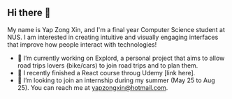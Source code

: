 ## Hi there 👋

My name is Yap Zong Xin, and I'm a final year Computer Science student at NUS. I am interested in creating intuitive and visually engaging interfaces that improve how people interact with technologies! 

- 🔭 I’m currently working on Explord, a personal project that aims to allow road trips lovers (bike/cars) to join road trips and to plan them.  
- 🌱 I recently finished a React course throug Udemy [link here].
- 👯 I’m looking to join an internship during my summer (May 25 to Aug 25). You can reach me at yapzongxin@hotmail.com. 

<!--
**yap-zong-xin/yap-zong-xin** is a ✨ _special_ ✨ repository because its `README.md` (this file) appears on your GitHub profile.

Here are some ideas to get you started:

- 🔭 I’m currently working on ...
- 🌱 I’m currently learning ...
- 👯 I’m looking to collaborate on ...
- 🤔 I’m looking for help with ...
- 💬 Ask me about ...
- 📫 How to reach me: ...
- 😄 Pronouns: ...
- ⚡ Fun fact: ...
-->
